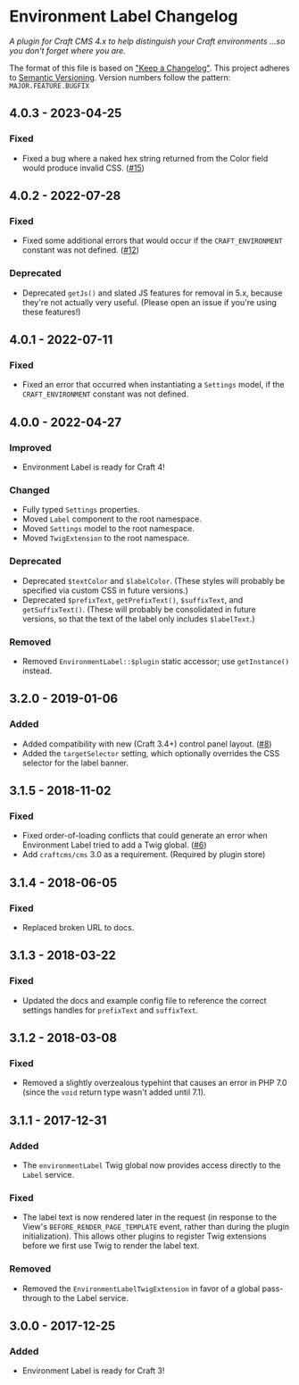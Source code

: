 # Environment Label Changelog

_A plugin for Craft CMS 4.x to help distinguish your Craft environments ...so you don't forget where you are._

The format of this file is based on ["Keep a Changelog"](http://keepachangelog.com/). This project adheres to [Semantic Versioning](http://semver.org/). Version numbers follow the pattern: `MAJOR.FEATURE.BUGFIX`

## 4.0.3 - 2023-04-25

### Fixed

- Fixed a bug where a naked hex string returned from the Color field would produce invalid CSS. ([#15](https://github.com/TopShelfCraft/Environment-Label/issues/15))


## 4.0.2 - 2022-07-28

### Fixed

- Fixed some additional errors that would occur if the `CRAFT_ENVIRONMENT` constant was not defined. ([#12](https://github.com/TopShelfCraft/Environment-Label/issues/12))

### Deprecated

- Deprecated `getJs()` and slated JS features for removal in 5.x, because they're not actually very useful. (Please open an issue if you're using these features!)


## 4.0.1 - 2022-07-11

### Fixed

- Fixed an error that occurred when instantiating a `Settings` model, if the `CRAFT_ENVIRONMENT` constant was not defined.


## 4.0.0 - 2022-04-27

### Improved

- Environment Label is ready for Craft 4!

### Changed

- Fully typed `Settings` properties.
- Moved `Label` component to the root namespace.
- Moved `Settings` model to the root namespace.
- Moved `TwigExtension` to the root namespace.

### Deprecated

- Deprecated `$textColor` and `$labelColor`. (These styles will probably be specified via custom CSS in future versions.) 
- Deprecated `$prefixText`, `getPrefixText()`, `$suffixText`, and `getSuffixText()`. (These will probably be consolidated in future versions, so that the text of the label only includes `$labelText`.) 

### Removed

- Removed `EnvironmentLabel::$plugin` static accessor; use `getInstance()` instead.


## 3.2.0 - 2019-01-06

### Added
  
- Added compatibility with new (Craft 3.4+) control panel layout. ([#8](https://github.com/TopShelfCraft/Environment-Label/issues/8))
- Added the `targetSelector` setting, which optionally overrides the CSS selector for the label banner.


## 3.1.5 - 2018-11-02

### Fixed
  
- Fixed order-of-loading conflicts that could generate an error when Environment Label tried to add a Twig global. ([#6](https://github.com/TopShelfCraft/Environment-Label/issues/6))
- Add `craftcms/cms` 3.0 as a requirement. (Required by plugin store)


## 3.1.4 - 2018-06-05

### Fixed

- Replaced broken URL to docs.


## 3.1.3 - 2018-03-22

### Fixed

- Updated the docs and example config file to reference the correct settings handles for `prefixText` and `suffixText`.


## 3.1.2 - 2018-03-08

### Fixed

- Removed a slightly overzealous typehint that causes an error in PHP 7.0 (since the `void` return type wasn't added until 7.1).


## 3.1.1 - 2017-12-31

### Added

- The `environmentLabel` Twig global now provides access directly to the `Label` service.

### Fixed

- The label text is now rendered later in the request (in response to the View's `BEFORE_RENDER_PAGE_TEMPLATE` event, rather than during the plugin initialization). This allows other plugins to register Twig extensions before we first use Twig to render the label text.

### Removed

- Removed the `EnvironmentLabelTwigExtension` in favor of a global pass-through to the Label service.


## 3.0.0 - 2017-12-25

### Added

- Environment Label is ready for Craft 3!
